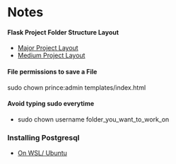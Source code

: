 # Notes

#### Flask Project Folder Structure Layout
- <a href="https://flask.palletsprojects.com/en/2.3.x/tutorial/layout/"> Major Project Layout </a> 
- <a href="https://python-adv-web-apps.readthedocs.io/en/latest/flask3.html#folder-structure-for-a-flask-app">Medium Project Layout  </a>

#### File permissions to save a File
sudo chown prince:admin templates/index.html     

#### Avoid typing sudo everytime 
- sudo chown username folder_you_want_to_work_on

### Installing Postgresql
- <a href="https://learn.microsoft.com/en-us/windows/wsl/tutorials/wsl-database"> On WSL/ Ubuntu </a>
